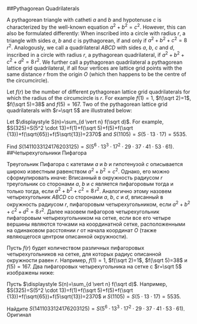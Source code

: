 ##Pythagorean Quadrilaterals

A pythagorean triangle with catheti $a$ and $b$ and hypotenuse $c$ is characterized by the well-known equation $a^2+b^2=c^2$. However, this can also be formulated differently:
When inscribed into a circle with radius $r$, a triangle with sides $a$, $b$ and $c$ is pythagorean, if and only if $a^2+b^2+c^2=8\, r^2$.
Analogously, we call a quadrilateral $ABCD$ with sides $a$, $b$, $c$ and $d$, inscribed in a circle with radius $r$, a pythagorean quadrilateral, if $a^2+b^2+c^2+d^2=8\, r^2$. 
We further call a pythagorean quadrilateral a pythagorean lattice grid quadrilateral, if all four vertices are lattice grid points with the same distance $r$ from the origin $O$ (which then happens to be the centre of the circumcircle).

Let $f(r)$ be the number of different pythagorean lattice grid quadrilaterals for which the radius of the circumcircle is $r$. For example $f(1)=1$, $f(\sqrt 2)=1$, $f(\sqrt 5)=38$ and $f(5)=167$. 
Two of the pythagorean lattice grid  quadrilaterals with $r=\sqrt 5$ are illustrated below:

Let $\displaystyle S(n)=\sum_{d \vert n} f(\sqrt d)$. For example, $S(325)=S(5^2 \cdot 13)=f(1)+f(\sqrt 5)+f(5)+f(\sqrt {13})+f(\sqrt{65})+f(5\sqrt{13})=2370$ and $S(1105)=S(5\cdot 13 \cdot 17)=5535$.

Find $S(1411033124176203125)=S(5^6 \cdot 13^3 \cdot 17^2 \cdot 29 \cdot 37 \cdot 41 \cdot 53 \cdot 61)$.
##Четырехугольники Пифагора

Треугольник Пифагора с катетами $a$ и $b$ и гипотенузой $c$ описывается широко известным равенством $a^2+b^2=c^2$. Однако, его можно сформулировать иначе:
Вписанный в окружность радиусом $r$ треугольник со сторонами $a$, $b$ и $c$ является пифагоровым тогда и только тогда, если $a^2+b^2+c^2=8\, r^2$.
Аналогично этому назовем четырехугольник $ABCD$ со сторонами $a$, $b$, $c$ и $d$, вписанный в окружность радиусом $r$, пифагоровым четырехугольником, если $a^2+b^2+c^2+d^2=8\, r^2$. 
Далее назовем пифагоров четырехугольник пифагоровым четырехугольником на сетке, если все его четыре вершины являются точками на координатной сетке, расположенными на одинаковом расстоянии $r$ от начала координат $O$ (также являющегося центром описанной окружности).

Пусть $f(r)$ будет количеством различных пифагоровых четырехугольников на сетке, для которых радиус описанной окружности равен $r$. Например, $f(1)=1$, $f(\sqrt 2)=1$, $f(\sqrt 5)=38$ и $f(5)=167$. 
Два пифагоровых четырехугольника на сетке с $r=\sqrt 5$ изображены ниже:








Пусть $\displaystyle S(n)=\sum_{d \vert n} f(\sqrt d)$. Например, $S(325)=S(5^2 \cdot 13)=f(1)+f(\sqrt 5)+f(5)+f(\sqrt {13})+f(\sqrt{65})+f(5\sqrt{13})=2370$ и $S(1105)=S(5\cdot 13 \cdot 17)=5535$.

Найдите $S(1411033124176203125)=S(5^6 \cdot 13^3 \cdot 17^2 \cdot 29 \cdot 37 \cdot 41 \cdot 53 \cdot 61)$. Оригинал
